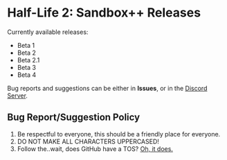 # Half-Life 2: Sandbox++ Releases
Currently available releases:
- Beta 1
- Beta 2
- Beta 2.1
- Beta 3
- Beta 4

Bug reports and suggestions can be either in **Issues**, or in the [Discord Server](https://discord.gg/3DkET6fqXr).

## Bug Report/Suggestion Policy
1. Be respectful to everyone, this should be a friendly place for everyone.
2. DO NOT MAKE ALL CHARACTERS UPPERCASED!
3. Follow the..wait, does GitHub have a TOS? [Oh, it does.](https://docs.github.com/en/site-policy/github-terms/github-terms-of-service)
